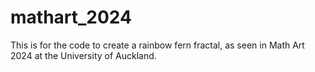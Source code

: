 # mathart_2024
This is for the code to create a rainbow fern fractal, as seen in Math Art 2024 at the University of Auckland.
